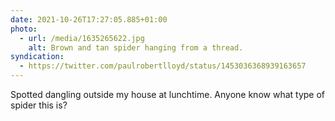 ```yaml
---
date: 2021-10-26T17:27:05.885+01:00
photo:
  - url: /media/1635265622.jpg
    alt: Brown and tan spider hanging from a thread.
syndication:
  - https://twitter.com/paulrobertlloyd/status/1453036368939163657
---
```

Spotted dangling outside my house at lunchtime. Anyone know what type of spider this is?
